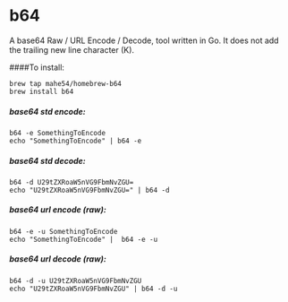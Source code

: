 # b64
A base64 Raw / URL Encode / Decode, tool written in Go.
It does not add the trailing new line character (K).

####To install:
```
brew tap mahe54/homebrew-b64
brew install b64

```
##### base64 std encode:
```
b64 -e SomethingToEncode
echo "SomethingToEncode" | b64 -e
```

##### base64 std decode:
```
b64 -d U29tZXRoaW5nVG9FbmNvZGU=
echo "U29tZXRoaW5nVG9FbmNvZGU=" | b64 -d
```

##### base64 url encode (raw):
```
b64 -e -u SomethingToEncode
echo "SomethingToEncode" |  b64 -e -u
```

##### base64 url decode (raw):
```
b64 -d -u U29tZXRoaW5nVG9FbmNvZGU
echo "U29tZXRoaW5nVG9FbmNvZGU" | b64 -d -u
```